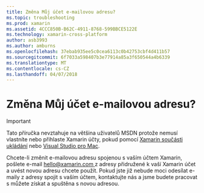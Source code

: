 ```yaml
---
title: Změna Můj účet e-mailovou adresu?
ms.topic: troubleshooting
ms.prod: xamarin
ms.assetid: 4CCC850B-B62C-4911-8768-599BBCE5122E
ms.technology: xamarin-cross-platform
author: asb3993
ms.author: amburns
ms.openlocfilehash: 37ebab935ee5c0cea6113c0b42753cbf4d411b57
ms.sourcegitcommit: 6f7033a598407b3e77914a85a3f650544a4b6339
ms.translationtype: MT
ms.contentlocale: cs-CZ
ms.lasthandoff: 04/07/2018
---
```

# <a name="how-do-i-change-my-accounts-email-address"></a>Změna Můj účet e-mailovou adresu?

> [!IMPORTANT]
> Tato příručka nevztahuje na většina uživatelů MSDN protože nemusí vlastníte nebo přihlaste Xamarin účty, pokud pomocí [Xamarin součásti ukládání](https://components.xamarin.com/) nebo [Visual Studio pro Mac](~/cross-platform/get-started/requirements.md).


Chcete-li změnit e-mailovou adresu spojenou s vaším účtem Xamarin, pošlete e-mail [ hello@xamarin.com ](mailto:hello@xamarin.com) z adresy přidružené k vaší Xamarin účet a uvést novou adresu chcete použít. Pokud jste již nebude moci odesílat e-maily z adresy spojit s vaším účtem, kontaktujte nás a jsme budete pracovat s můžete získat a spuštěna s novou adresou.
